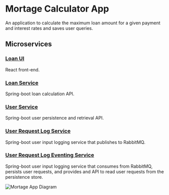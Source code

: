 # Mortage Calculator App

An application to calculate the maximum loan amount for a given payment and interest rates and saves user queries.

## Microservices

### [Loan UI](https://github.com/vonrosen/loan-ui)
React front-end.
### [Loan Service](https://github.com/vonrosen/loan-service)
Spring-boot loan calculation API.
### [User Service](https://github.com/vonrosen/user-service)
Spring-boot user persistence and retrieval API.
### [User Request Log Service](https://github.com/vonrosen/user-request-log-service)
Spring-boot user input logging service that publishes to RabbitMQ.
### [User Request Log Eventing Service](https://github.com/vonrosen/user-request-log-eventing-service)
Spring-boot user input logging service that consumes from RabbitMQ, persists user requests, and provides and API to read user requests from the persistence store.

![Mortage App Diagram](http://www.loanval.com/mortgate-app-diagram.png "Mortgate App Diagram")
